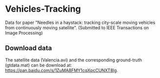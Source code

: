# Vehicles-Tracking
Data for paper "Needles in a haystack: tracking city-scale moving vehicles from continuously moving satellite". (Submitted to  IEEE Transactions on Image Processing)

## Download data
The satellite data (Valencia.avi) and the corresponding ground-truth (gtdata.mat) can be download at: https://pan.baidu.com/s/1ZuMA8FMY1cqXpcCUNXT8lg.
